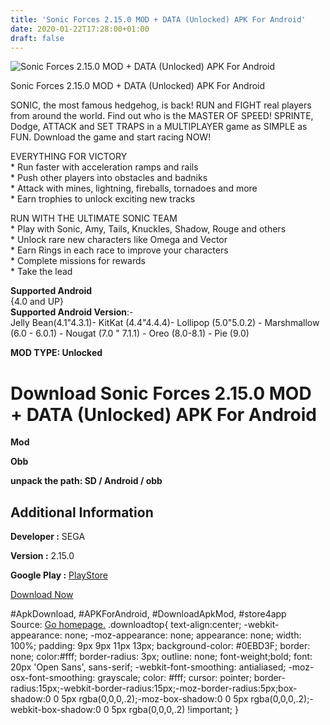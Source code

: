 ```yaml
---
title: 'Sonic Forces 2.15.0 MOD + DATA (Unlocked) APK For Android'
date: 2020-01-22T17:28:00+01:00
draft: false
---
```


![Sonic Forces 2.15.0 MOD + DATA (Unlocked) APK For Android](https://i2.wp.com/apkhome.net/wp-content/uploads/2020/01/Sonic-Forces-2.15.0-MOD-DATA-Unlocked.png "Sonic Forces 2.15.0 MOD + DATA (Unlocked) APK For Android")

  

Sonic Forces 2.15.0 MOD + DATA (Unlocked) APK For Android

SONIC, the most famous hedgehog, is back! RUN and FIGHT real players from around the world. Find out who is the MASTER OF SPEED! SPRINTE, Dodge, ATTACK and SET TRAPS in a MULTIPLAYER game as SIMPLE as FUN. Download the game and start racing NOW!

EVERYTHING FOR VICTORY  
\* Run faster with acceleration ramps and rails  
\* Push other players into obstacles and badniks  
\* Attack with mines, lightning, fireballs, tornadoes and more  
\* Earn trophies to unlock exciting new tracks

RUN WITH THE ULTIMATE SONIC TEAM  
\* Play with Sonic, Amy, Tails, Knuckles, Shadow, Rouge and others  
\* Unlock rare new characters like Omega and Vector  
\* Earn Rings in each race to improve your characters  
\* Complete missions for rewards  
\* Take the lead

**Supported Android**  
{4.0 and UP}  
**Supported Android Version**:-  
Jelly Bean(4.1"4.3.1)- KitKat (4.4"4.4.4)- Lollipop (5.0"5.0.2) - Marshmallow (6.0 - 6.0.1) - Nougat (7.0 " 7.1.1) - Oreo (8.0-8.1) - Pie (9.0)

**MOD TYPE: Unlocked**

Download Sonic Forces 2.15.0 MOD + DATA (Unlocked) APK For Android
==================================================================

**Mod**

**Obb**

**unpack the path: SD / Android / obb**

Additional Information
----------------------

**Developer :** SEGA

**Version :** 2.15.0

**Google Play :** [PlayStore](https://play.google.com/store/apps/details?id=com.sega.sprint)

  

[Download Now](https://store4app.co/post/sonic-forces-2-15-0-mod-data-unlocked-apk-for-android_1579710433)

  
#ApkDownload, #APKForAndroid, #DownloadApkMod, #store4app  
Source: [Go homepage.](https://store4app.co/post/sonic-forces-2-15-0-mod-data-unlocked-apk-for-android_1579710433) .downloadtop{ text-align:center; -webkit-appearance: none; -moz-appearance: none; appearance: none; width: 100%; padding: 9px 9px 11px 13px; background-color: #0EBD3F; border: none; color:#fff; border-radius: 3px; outline: none; font-weight;bold; font: 20px 'Open Sans', sans-serif; -webkit-font-smoothing: antialiased; -moz-osx-font-smoothing: grayscale; color: #fff; cursor: pointer; border-radius:15px;-webkit-border-radius:15px;-moz-border-radius:5px;box-shadow:0 0 5px rgba(0,0,0,.2);-moz-box-shadow:0 0 5px rgba(0,0,0,.2);-webkit-box-shadow:0 0 5px rgba(0,0,0,.2) !important; }